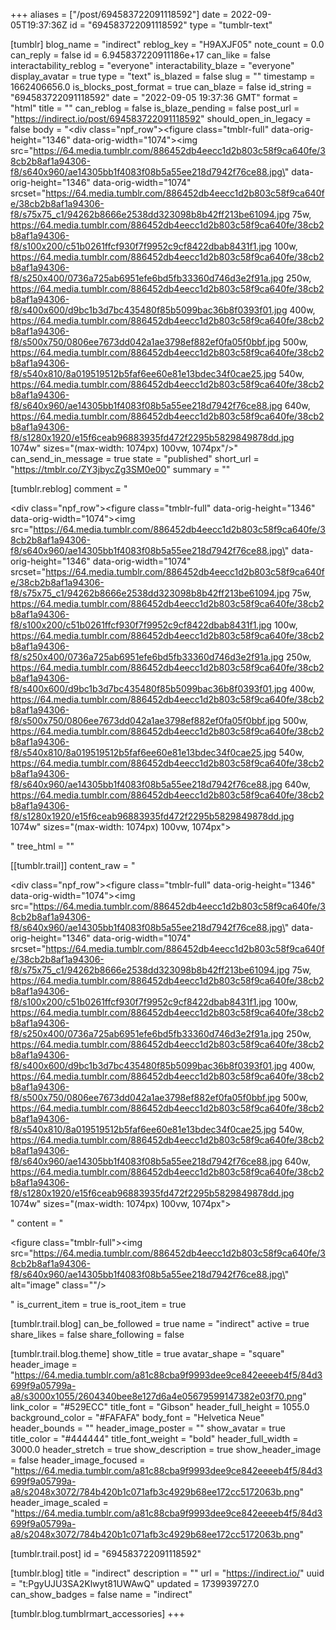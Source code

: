 +++
aliases = ["/post/694583722091118592"]
date = 2022-09-05T19:37:36Z
id = "694583722091118592"
type = "tumblr-text"

[tumblr]
blog_name = "indirect"
reblog_key = "H9AXJF05"
note_count = 0.0
can_reply = false
id = 6.945837220911186e+17
can_like = false
interactability_reblog = "everyone"
interactability_blaze = "everyone"
display_avatar = true
type = "text"
is_blazed = false
slug = ""
timestamp = 1662406656.0
is_blocks_post_format = true
can_blaze = false
id_string = "694583722091118592"
date = "2022-09-05 19:37:36 GMT"
format = "html"
title = ""
can_reblog = false
is_blaze_pending = false
post_url = "https://indirect.io/post/694583722091118592"
should_open_in_legacy = false
body = "<div class=\"npf_row\"><figure class=\"tmblr-full\" data-orig-height=\"1346\" data-orig-width=\"1074\"><img src=\"https://64.media.tumblr.com/886452db4eecc1d2b803c58f9ca640fe/38cb2b8af1a94306-f8/s640x960/ae14305bb1f4083f08b5a55ee218d7942f76ce88.jpg\" data-orig-height=\"1346\" data-orig-width=\"1074\" srcset=\"https://64.media.tumblr.com/886452db4eecc1d2b803c58f9ca640fe/38cb2b8af1a94306-f8/s75x75_c1/94262b8666e2538dd323098b8b42ff213be61094.jpg 75w, https://64.media.tumblr.com/886452db4eecc1d2b803c58f9ca640fe/38cb2b8af1a94306-f8/s100x200/c51b0261ffcf930f7f9952c9cf8422dbab8431f1.jpg 100w, https://64.media.tumblr.com/886452db4eecc1d2b803c58f9ca640fe/38cb2b8af1a94306-f8/s250x400/0736a725ab6951efe6bd5fb33360d746d3e2f91a.jpg 250w, https://64.media.tumblr.com/886452db4eecc1d2b803c58f9ca640fe/38cb2b8af1a94306-f8/s400x600/d9bc1b3d7bc435480f85b5099bac36b8f0393f01.jpg 400w, https://64.media.tumblr.com/886452db4eecc1d2b803c58f9ca640fe/38cb2b8af1a94306-f8/s500x750/0806ee7673dd042a1ae3798ef882ef0fa05f0bbf.jpg 500w, https://64.media.tumblr.com/886452db4eecc1d2b803c58f9ca640fe/38cb2b8af1a94306-f8/s540x810/8a019519512b5faf6ee60e81e13bdec34f0cae25.jpg 540w, https://64.media.tumblr.com/886452db4eecc1d2b803c58f9ca640fe/38cb2b8af1a94306-f8/s640x960/ae14305bb1f4083f08b5a55ee218d7942f76ce88.jpg 640w, https://64.media.tumblr.com/886452db4eecc1d2b803c58f9ca640fe/38cb2b8af1a94306-f8/s1280x1920/e15f6ceab96883935fd472f2295b5829849878dd.jpg 1074w\" sizes=\"(max-width: 1074px) 100vw, 1074px\"/></figure></div>"
can_send_in_message = true
state = "published"
short_url = "https://tmblr.co/ZY3jbycZg3SM0e00"
summary = ""

[tumblr.reblog]
comment = "<p><div class=\"npf_row\"><figure class=\"tmblr-full\" data-orig-height=\"1346\" data-orig-width=\"1074\"><img src=\"https://64.media.tumblr.com/886452db4eecc1d2b803c58f9ca640fe/38cb2b8af1a94306-f8/s640x960/ae14305bb1f4083f08b5a55ee218d7942f76ce88.jpg\" data-orig-height=\"1346\" data-orig-width=\"1074\" srcset=\"https://64.media.tumblr.com/886452db4eecc1d2b803c58f9ca640fe/38cb2b8af1a94306-f8/s75x75_c1/94262b8666e2538dd323098b8b42ff213be61094.jpg 75w, https://64.media.tumblr.com/886452db4eecc1d2b803c58f9ca640fe/38cb2b8af1a94306-f8/s100x200/c51b0261ffcf930f7f9952c9cf8422dbab8431f1.jpg 100w, https://64.media.tumblr.com/886452db4eecc1d2b803c58f9ca640fe/38cb2b8af1a94306-f8/s250x400/0736a725ab6951efe6bd5fb33360d746d3e2f91a.jpg 250w, https://64.media.tumblr.com/886452db4eecc1d2b803c58f9ca640fe/38cb2b8af1a94306-f8/s400x600/d9bc1b3d7bc435480f85b5099bac36b8f0393f01.jpg 400w, https://64.media.tumblr.com/886452db4eecc1d2b803c58f9ca640fe/38cb2b8af1a94306-f8/s500x750/0806ee7673dd042a1ae3798ef882ef0fa05f0bbf.jpg 500w, https://64.media.tumblr.com/886452db4eecc1d2b803c58f9ca640fe/38cb2b8af1a94306-f8/s540x810/8a019519512b5faf6ee60e81e13bdec34f0cae25.jpg 540w, https://64.media.tumblr.com/886452db4eecc1d2b803c58f9ca640fe/38cb2b8af1a94306-f8/s640x960/ae14305bb1f4083f08b5a55ee218d7942f76ce88.jpg 640w, https://64.media.tumblr.com/886452db4eecc1d2b803c58f9ca640fe/38cb2b8af1a94306-f8/s1280x1920/e15f6ceab96883935fd472f2295b5829849878dd.jpg 1074w\" sizes=\"(max-width: 1074px) 100vw, 1074px\"></figure></div></p>"
tree_html = ""

[[tumblr.trail]]
content_raw = "<p><div class=\"npf_row\"><figure class=\"tmblr-full\" data-orig-height=\"1346\" data-orig-width=\"1074\"><img src=\"https://64.media.tumblr.com/886452db4eecc1d2b803c58f9ca640fe/38cb2b8af1a94306-f8/s640x960/ae14305bb1f4083f08b5a55ee218d7942f76ce88.jpg\" data-orig-height=\"1346\" data-orig-width=\"1074\" srcset=\"https://64.media.tumblr.com/886452db4eecc1d2b803c58f9ca640fe/38cb2b8af1a94306-f8/s75x75_c1/94262b8666e2538dd323098b8b42ff213be61094.jpg 75w, https://64.media.tumblr.com/886452db4eecc1d2b803c58f9ca640fe/38cb2b8af1a94306-f8/s100x200/c51b0261ffcf930f7f9952c9cf8422dbab8431f1.jpg 100w, https://64.media.tumblr.com/886452db4eecc1d2b803c58f9ca640fe/38cb2b8af1a94306-f8/s250x400/0736a725ab6951efe6bd5fb33360d746d3e2f91a.jpg 250w, https://64.media.tumblr.com/886452db4eecc1d2b803c58f9ca640fe/38cb2b8af1a94306-f8/s400x600/d9bc1b3d7bc435480f85b5099bac36b8f0393f01.jpg 400w, https://64.media.tumblr.com/886452db4eecc1d2b803c58f9ca640fe/38cb2b8af1a94306-f8/s500x750/0806ee7673dd042a1ae3798ef882ef0fa05f0bbf.jpg 500w, https://64.media.tumblr.com/886452db4eecc1d2b803c58f9ca640fe/38cb2b8af1a94306-f8/s540x810/8a019519512b5faf6ee60e81e13bdec34f0cae25.jpg 540w, https://64.media.tumblr.com/886452db4eecc1d2b803c58f9ca640fe/38cb2b8af1a94306-f8/s640x960/ae14305bb1f4083f08b5a55ee218d7942f76ce88.jpg 640w, https://64.media.tumblr.com/886452db4eecc1d2b803c58f9ca640fe/38cb2b8af1a94306-f8/s1280x1920/e15f6ceab96883935fd472f2295b5829849878dd.jpg 1074w\" sizes=\"(max-width: 1074px) 100vw, 1074px\"></figure></div></p>"
content = "<p><figure class=\"tmblr-full\"><img src=\"https://64.media.tumblr.com/886452db4eecc1d2b803c58f9ca640fe/38cb2b8af1a94306-f8/s640x960/ae14305bb1f4083f08b5a55ee218d7942f76ce88.jpg\" alt=\"image\" class=\"\"/></figure></p>"
is_current_item = true
is_root_item = true

[tumblr.trail.blog]
can_be_followed = true
name = "indirect"
active = true
share_likes = false
share_following = false

[tumblr.trail.blog.theme]
show_title = true
avatar_shape = "square"
header_image = "https://64.media.tumblr.com/a81c88cba9f9993dee9ce842eeeeb4f5/84d3699f9a05799a-a8/s3000x1055/2604340bee8e127d6a4e05679599147382e03f70.png"
link_color = "#529ECC"
title_font = "Gibson"
header_full_height = 1055.0
background_color = "#FAFAFA"
body_font = "Helvetica Neue"
header_bounds = ""
header_image_poster = ""
show_avatar = true
title_color = "#444444"
title_font_weight = "bold"
header_full_width = 3000.0
header_stretch = true
show_description = true
show_header_image = false
header_image_focused = "https://64.media.tumblr.com/a81c88cba9f9993dee9ce842eeeeb4f5/84d3699f9a05799a-a8/s2048x3072/784b420b1c071afb3c4929b68ee172cc5172063b.png"
header_image_scaled = "https://64.media.tumblr.com/a81c88cba9f9993dee9ce842eeeeb4f5/84d3699f9a05799a-a8/s2048x3072/784b420b1c071afb3c4929b68ee172cc5172063b.png"

[tumblr.trail.post]
id = "694583722091118592"

[tumblr.blog]
title = "indirect"
description = ""
url = "https://indirect.io/"
uuid = "t:PgyUJU3SA2Klwyt81UWAwQ"
updated = 1739939727.0
can_show_badges = false
name = "indirect"

[tumblr.blog.tumblrmart_accessories]
+++
